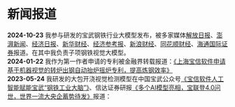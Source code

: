 #  新闻报道
**2024-10-23** 我参与研发的宝武钢铁行业大模型发布，被多家媒体[解放日报](https://mp.weixin.qq.com/s?src=11&timestamp=1750851555&ver=6074&signature=LCHxjYFtVFYKVlDpNkUC4ckGXpN2UpmYc8HWtQDv8kzRTurWM0sLHV*0EBdIIUnjkPKMh7ekLgs6pXLxTtfw9RBIbHO6MPFIlu7g0DjTNUaw*KahWYl2ybAOvLGKScWI&new=1)、[澎湃新闻](https://www.thepaper.cn/newsDetail_forward_29125055)、[经济日报](http://www.ce.cn/xwzx/gnsz/gdxw/202410/24/t20241024_39180237.shtml)、[新华财经](https://www.cnfin.com/dz-lb/detail/20241023/4124973_1.html)、[经济参考报](http://jjckb.xinhuanet.com/20241028/71a41f65a90d479788030555ce9d7ae5/c.html)、[新浪财经](https://finance.sina.com.cn/roll/2024-10-23/doc-inctqhfq0440638.shtml)、[同花顺财经](https://stock.10jqka.com.cn/20241024/c662739907.shtml)、[海通国际证券](https://data.eastmoney.com/report/info/AP202506221695545058.html)报道。在其中我负责子项钢铁视觉大模型。  
**2024-01-22** 我作为第一作者申请的专利被金融界转载报道：[《上海宝信软件申请基于机器视觉的转炉出钢自动抬炉摇炉专利，提高炼钢效率》](https://www.163.com/dy/article/JMGTHQ0S0519QIKK.html)  
**2023-05-24** 我研发的大包开浇视觉检测模型在中国宝武公众号[《宝信软件人工智能赋能宝武“钢铁工业大脑”》](https://mp.weixin.qq.com/s?src=11&timestamp=1750851260&ver=6074&signature=LCHxjYFtVFYKVlDpNkUC4ckGXpN2UpmYc8HWtQDv8kxOM6jA5LuP2UCzLdRCgUTRztlTZp-TtZKumVON6z4qVYmoki-jZUBNbkPgNd8Npm5beWQZdlvFZI15Gb2L33z7&new=1)、信达证券研报[《多个AI模型亮相，宝联登4.0问世，世界一流大央企蓄势待发》](https://data.eastmoney.com/report/info/AP202306081590564120.html)报道：